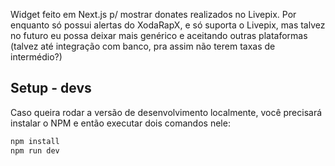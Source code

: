 Widget feito em Next.js p/ mostrar donates realizados no Livepix. Por enquanto só possui alertas do XodaRapX, e só suporta o Livepix, mas talvez no futuro eu possa deixar mais genérico e aceitando outras plataformas (talvez até integração com banco, pra assim não terem taxas de intermédio?)

## Setup - devs

Caso queira rodar a versão de desenvolvimento localmente, você precisará instalar o NPM e então executar dois comandos nele:
```bash
npm install
npm run dev
```
